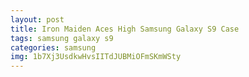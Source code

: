 ```yaml
---
layout: post
title: Iron Maiden Aces High Samsung Galaxy S9 Case
tags: samsung galaxy s9
categories: samsung
img: 1b7Xj3UsdkwHvsIITdJUBMiOFmSKmWSty
---
```


